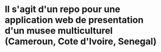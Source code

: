 # Il s'agit d'un repo pour une application web de presentation d'un musee multiculturel (Cameroun, Cote d'Ivoire, Senegal)
